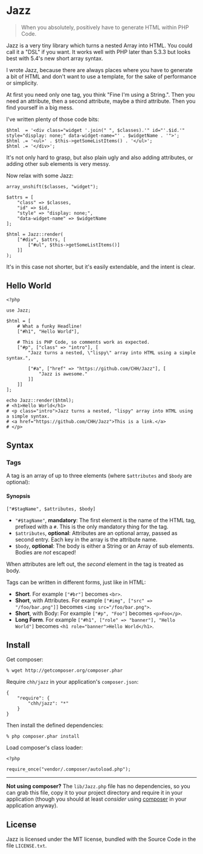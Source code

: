 # Jazz

> When you absolutely, positively have to generate 
> HTML within PHP Code.

Jazz is a very tiny library which turns a nested Array into HTML. 
You could call it a "DSL" if you want. It works well with PHP later
than 5.3.3 but looks best with 5.4's new short array syntax.

I wrote Jazz, because there are always places where you have to 
generate a bit of HTML and don't want to use a template, for the sake
of performance or simplicity.

At first you need only one tag, you think "Fine I'm using a String.".
Then you need an attribute, then a second attribute, maybe a third
attribute. Then you find yourself in a big mess. 

I've written plenty of those code bits:

    $html  = '<div class="widget '.join(" ", $classes).'" id="'.$id.'" style="display: none;" data-widget-name="' . $widgetName . '">';
    $html .= '<ul>' . $this->getSomeListItems() . '</ul>';
    $html .= '</div>';

It's not only hard to grasp, but also plain ugly and also adding
attributes, or adding other sub elements is very messy.

Now relax with some Jazz:

    array_unshift($classes, "widget");

    $attrs = [
        "class" => $classes, 
        "id" => $id, 
        "style" => "display: none;", 
        "data-widget-name" => $widgetName
    ];

    $html = Jazz::render(
        ["#div", $attrs, [
            ["#ul", $this->getSomeListItems()]
        ]]
    );

It's in this case not shorter, but it's easily extendable, and the intent is clear.

## Hello World

    <?php
    
    use Jazz;
    
    $html = [
    	# What a funky Headline!
        ["#h1", "Hello World"],
        
        # This is PHP Code, so comments work as expected.
        ["#p", ["class" => "intro"], [
            "Jazz turns a nested, \"lispy\" array into HTML using a simple syntax.",

            ["#a", ["href" => "https://github.com/CHH/Jazz"], [
                "Jazz is awesome."
            ]]
        ]]
    ];
    
    echo Jazz::render($html);
    # <h1>Hello World</h1>
    # <p class="intro">Jazz turns a nested, "lispy" array into HTML using a simple syntax.
    # <a href="https://github.com/CHH/Jazz">This is a link.</a>
    # </p>

## Syntax

### Tags

A tag is an array of up to three elements (where `$attributes` and
`$body` are optional): 

#### Synopsis

    ["#$tagName", $attributes, $body]

 * `"#$tagName"`, __mandatory__: 
   The first element is the name of the HTML tag, 
   prefixed with a `#`. This is the only mandatory thing for the tag.
 * `$attributes`, __optional__:
   Attributes are an optional array, passed as second entry. Each key in
   the array is the attribute name.
 * `$body`, __optional__:
   The body is either a String or an Array of sub elements. Bodies are
   _not_ escaped!

When attributes are left out, the _second_ element in the tag is treated
as body.

Tags can be written in different forms, just like in HTML:

 * __Short__. For example `["#br"]` becomes `<br>`.
 * __Short__, with Attributes. For example `["#img", ["src" => "/foo/bar.png"]]` 
   becomes `<img src="/foo/bar.png">`.
 * __Short__, with Body: For example `["#p", "Foo"]` becomes
   `<p>Foo</p>`.
 * **Long Form**. For example `["#h1", ["role" => "banner"], "Hello World"]`
   becomes `<h1 role="banner">Hello World</h1>`.

## Install

Get composer:

    % wget http://getcomposer.org/composer.phar

Require `chh/jazz` in your application's `composer.json`:

    {
        "require": {
            "chh/jazz": "*"
        }
    }

Then install the defined dependencies:

	% php composer.phar install

Load composer's class loader:

    <?php

    require_once("vendor/.composer/autoload.php");

* * *

**Not using composer?** The `lib/Jazz.php` file has no dependencies, so
you can grab this file, copy it to your project directory and require it in
your application (though you should at least _consider_ using [composer][] in your application anyway).

[composer]: http://github.com/composer/composer

## License

Jazz is licensed under the MIT license, bundled with the Source Code in
the file `LICENSE.txt`.

